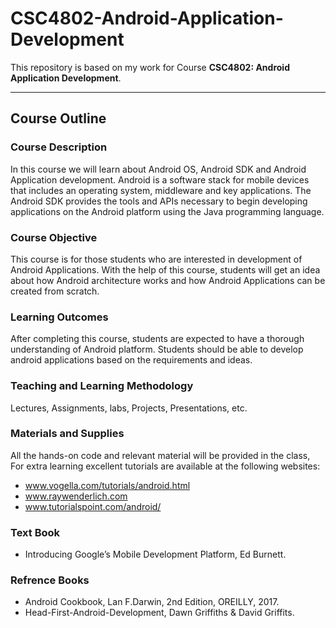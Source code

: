 # **CSC4802-Android-Application-Development**
This repository is based on my work for Course **CSC4802: Android Application Development**.
<hr></hr>

## Course Outline
### Course Description
In this course we will learn about Android OS, Android SDK and Android Application development. 
Android is a software stack for mobile devices that includes an operating system, middleware and key applications. 
The Android SDK provides the tools and APIs necessary to begin developing applications on the Android platform using the Java programming language.

### Course Objective
This course is for those students who are interested in development of Android Applications. 
With the help of this course, students will get an idea about how Android architecture works and how Android Applications can be created from scratch.

### Learning Outcomes
After completing this course, students are expected to have a thorough understanding of Android platform. 
Students should be able to develop android applications based on the requirements and ideas.

### Teaching and Learning Methodology
Lectures, Assignments, labs, Projects, Presentations, etc.

### Materials and Supplies
All the hands-on code and relevant material will be provided in the class, For extra learning excellent tutorials are available at the following websites: 
- www.vogella.com/tutorials/android.html 
- www.raywenderlich.com 
- www.tutorialspoint.com/android/

### Text Book
- Introducing Google’s Mobile Development Platform, Ed Burnett.

### Refrence Books
- Android Cookbook, Lan F.Darwin, 2nd Edition, OREILLY, 2017.
- Head-First-Android-Development, Dawn Griffiths & David Griffits.
